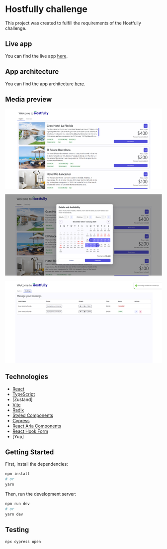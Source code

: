 # Hostfully challenge

This project was created to fulfill the requirements of the Hostfully challenge.

## Live app

You can find the live app [here](https://hostfully-jgv42715a-kalmovic.vercel.app/).

## App architecture

You can find the app architecture [here](src/docs/appArchitecture.md).

## Media preview

![Alt text](home.png)

![Alt text](home-booking.png)

![Alt text](bookings-page.png)

## Technologies

- [React](https://reactjs.org/)
- [TypeScript](https://www.typescriptlang.org/)
- [Zustand]
- [Vite](https://vitejs.dev/)
- [Radix](https://www.radix-ui.com/)
- [Styled Components](https://styled-components.com/)
- [Cypress](https://www.cypress.io/)
- [React Aria Components](https://react-spectrum.adobe.com/react-aria/index.html)
- [React Hook Form](https://react-hook-form.com/)
- [Yup]

## Getting Started

First, install the dependencies:

```bash
npm install
# or
yarn
```

Then, run the development server:

```bash
npm run dev
# or
yarn dev
```

## Testing

```bash
npx cypress open
```
